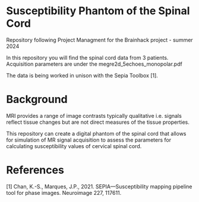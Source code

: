 # Susceptibility Phantom of the Spinal Cord
Repository following Project Managment for the Brainhack project - summer 2024

In this repository you will find the spinal cord data from 3 patients.
Acquisition parameters are under the megre2d_5echoes_monopolar.pdf

The data is being worked in unison with the Sepia Toolbox [1].

# Background

MRI provides a range of image contrasts typically qualitative i.e. signals reflect 
tissue changes but are not direct measures of the tissue properties.

This repository can create a digital phantom of the spinal cord that allows for 
simulation of MR signal acquisition to assess the parameters for calculating 
susceptibility values of cervical spinal cord.


# References
[1] Chan, K.-S., Marques, J.P., 2021. SEPIA—Susceptibility mapping 
pipeline tool for phase images. Neuroimage 227, 117611.
